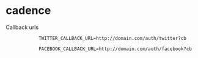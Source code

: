 # cadence


Callback urls

				TWITTER_CALLBACK_URL=http://domain.com/auth/twitter?cb

				FACEBOOK_CALLBACK_URL=http://domain.com/auth/facebook?cb
